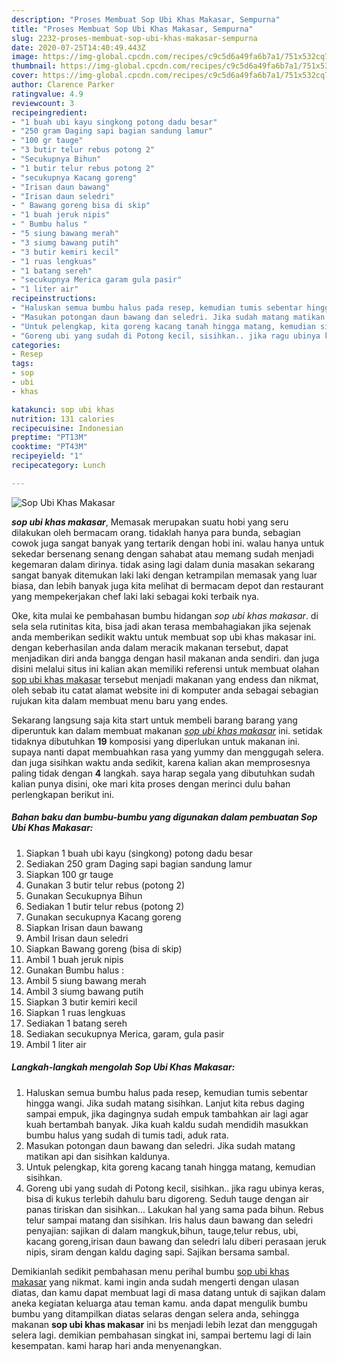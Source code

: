```yaml
---
description: "Proses Membuat Sop Ubi Khas Makasar, Sempurna"
title: "Proses Membuat Sop Ubi Khas Makasar, Sempurna"
slug: 2232-proses-membuat-sop-ubi-khas-makasar-sempurna
date: 2020-07-25T14:40:49.443Z
image: https://img-global.cpcdn.com/recipes/c9c5d6a49fa6b7a1/751x532cq70/sop-ubi-khas-makasar-foto-resep-utama.jpg
thumbnail: https://img-global.cpcdn.com/recipes/c9c5d6a49fa6b7a1/751x532cq70/sop-ubi-khas-makasar-foto-resep-utama.jpg
cover: https://img-global.cpcdn.com/recipes/c9c5d6a49fa6b7a1/751x532cq70/sop-ubi-khas-makasar-foto-resep-utama.jpg
author: Clarence Parker
ratingvalue: 4.9
reviewcount: 3
recipeingredient:
- "1 buah ubi kayu singkong potong dadu besar"
- "250 gram Daging sapi bagian sandung lamur"
- "100 gr tauge"
- "3 butir telur rebus potong 2"
- "Secukupnya Bihun"
- "1 butir telur rebus potong 2"
- "secukupnya Kacang goreng"
- "Irisan daun bawang"
- "Irisan daun seledri"
- " Bawang goreng bisa di skip"
- "1 buah jeruk nipis"
- " Bumbu halus "
- "5 siung bawang merah"
- "3 siumg bawang putih"
- "3 butir kemiri kecil"
- "1 ruas lengkuas"
- "1 batang sereh"
- "secukupnya Merica garam gula pasir"
- "1 liter air"
recipeinstructions:
- "Haluskan semua bumbu halus pada resep, kemudian tumis sebentar hingga wangi. Jika sudah matang sisihkan. Lanjut kita rebus daging sampai empuk, jika dagingnya sudah empuk tambahkan air lagi agar kuah bertambah banyak. Jika kuah kaldu sudah mendidih masukkan bumbu halus yang sudah di tumis tadi, aduk rata."
- "Masukan potongan daun bawang dan seledri. Jika sudah matang matikan api dan sisihkan kaldunya."
- "Untuk pelengkap, kita goreng kacang tanah hingga matang, kemudian sisihkan."
- "Goreng ubi yang sudah di Potong kecil, sisihkan.. jika ragu ubinya keras, bisa di kukus terlebih dahulu baru digoreng. Seduh tauge dengan air panas tiriskan dan sisihkan... Lakukan hal yang sama pada bihun. Rebus telur sampai matang dan sisihkan. Iris halus daun bawang dan seledri penyajian: sajikan di dalam mangkuk,bihun, tauge,telur rebus, ubi, kacang goreng,irisan daun bawang dan seledri lalu diberi perasaan jeruk nipis, siram dengan kaldu daging sapi. Sajikan bersama sambal."
categories:
- Resep
tags:
- sop
- ubi
- khas

katakunci: sop ubi khas 
nutrition: 131 calories
recipecuisine: Indonesian
preptime: "PT13M"
cooktime: "PT43M"
recipeyield: "1"
recipecategory: Lunch

---
```



![Sop Ubi Khas Makasar](https://img-global.cpcdn.com/recipes/c9c5d6a49fa6b7a1/751x532cq70/sop-ubi-khas-makasar-foto-resep-utama.jpg)

<b><i>sop ubi khas makasar</i></b>, Memasak merupakan suatu hobi yang seru dilakukan oleh bermacam orang. tidaklah hanya para bunda, sebagian cowok juga sangat banyak yang tertarik dengan hobi ini. walau hanya untuk sekedar bersenang senang dengan sahabat atau memang sudah menjadi kegemaran dalam dirinya. tidak asing lagi dalam dunia masakan sekarang sangat banyak ditemukan laki laki dengan ketrampilan memasak yang luar biasa, dan lebih banyak juga kita melihat di bermacam depot dan restaurant yang mempekerjakan chef laki laki sebagai koki terbaik nya.



Oke, kita mulai ke pembahasan bumbu hidangan <i>sop ubi khas makasar</i>. di sela sela rutinitas kita, bisa jadi akan terasa membahagiakan jika sejenak anda memberikan sedikit waktu untuk membuat sop ubi khas makasar ini. dengan keberhasilan anda dalam meracik makanan tersebut, dapat menjadikan diri anda bangga dengan hasil makanan anda sendiri. dan juga disini melalui situs ini kalian akan memiliki referensi untuk membuat olahan <u>sop ubi khas makasar</u> tersebut menjadi makanan yang endess dan nikmat, oleh sebab itu catat alamat website ini di komputer anda sebagai sebagian rujukan kita dalam membuat menu baru yang endes.


Sekarang langsung saja kita start untuk membeli barang barang yang diperuntuk kan dalam membuat makanan <u><i>sop ubi khas makasar</i></u> ini. setidak tidaknya dibutuhkan <b>19</b> komposisi yang diperlukan untuk makanan ini. supaya nanti dapat membuahkan rasa yang yummy dan menggugah selera. dan juga sisihkan waktu anda sedikit, karena kalian akan memprosesnya paling tidak dengan <b>4</b> langkah. saya harap segala yang dibutuhkan sudah kalian punya disini, oke mari kita proses dengan merinci dulu bahan perlengkapan berikut ini.

<!--inarticleads1-->

##### Bahan baku dan bumbu-bumbu yang digunakan dalam pembuatan Sop Ubi Khas Makasar:

1. Siapkan 1 buah ubi kayu (singkong) potong dadu besar
1. Sediakan 250 gram Daging sapi bagian sandung lamur
1. Siapkan 100 gr tauge
1. Gunakan 3 butir telur rebus (potong 2)
1. Gunakan Secukupnya Bihun
1. Sediakan 1 butir telur rebus (potong 2)
1. Gunakan secukupnya Kacang goreng
1. Siapkan Irisan daun bawang
1. Ambil Irisan daun seledri
1. Siapkan  Bawang goreng (bisa di skip)
1. Ambil 1 buah jeruk nipis
1. Gunakan  Bumbu halus :
1. Ambil 5 siung bawang merah
1. Ambil 3 siumg bawang putih
1. Siapkan 3 butir kemiri kecil
1. Siapkan 1 ruas lengkuas
1. Sediakan 1 batang sereh
1. Sediakan secukupnya Merica, garam, gula pasir
1. Ambil 1 liter air




<!--inarticleads2-->

##### Langkah-langkah mengolah Sop Ubi Khas Makasar:

1. Haluskan semua bumbu halus pada resep, kemudian tumis sebentar hingga wangi. Jika sudah matang sisihkan. Lanjut kita rebus daging sampai empuk, jika dagingnya sudah empuk tambahkan air lagi agar kuah bertambah banyak. Jika kuah kaldu sudah mendidih masukkan bumbu halus yang sudah di tumis tadi, aduk rata.
1. Masukan potongan daun bawang dan seledri. Jika sudah matang matikan api dan sisihkan kaldunya.
1. Untuk pelengkap, kita goreng kacang tanah hingga matang, kemudian sisihkan.
1. Goreng ubi yang sudah di Potong kecil, sisihkan.. jika ragu ubinya keras, bisa di kukus terlebih dahulu baru digoreng. Seduh tauge dengan air panas tiriskan dan sisihkan... Lakukan hal yang sama pada bihun. Rebus telur sampai matang dan sisihkan. Iris halus daun bawang dan seledri penyajian: sajikan di dalam mangkuk,bihun, tauge,telur rebus, ubi, kacang goreng,irisan daun bawang dan seledri lalu diberi perasaan jeruk nipis, siram dengan kaldu daging sapi. Sajikan bersama sambal.




Demikianlah sedikit pembahasan menu perihal bumbu <u>sop ubi khas makasar</u> yang nikmat. kami ingin anda sudah mengerti dengan ulasan diatas, dan kamu dapat membuat lagi di masa datang untuk di sajikan dalam aneka kegiatan keluarga atau teman kamu. anda dapat mengulik bumbu bumbu yang ditampilkan diatas selaras dengan selera anda, sehingga makanan <b>sop ubi khas makasar</b> ini bs menjadi lebih lezat dan menggugah selera lagi. demikian pembahasan singkat ini, sampai bertemu lagi di lain kesempatan. kami harap hari anda menyenangkan.
